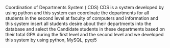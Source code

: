 Coordination of Departments System ( CDS)
CDS is a system developed by using python
and this system can coordinate the departments for all students in the second level at faculty of computers and information and this system insert all students desire about their departments into the database and select the Candidate students in these departments based on their total GPA during the first level and the second level
and we developed this system by using python, MySQL, pyqt5
